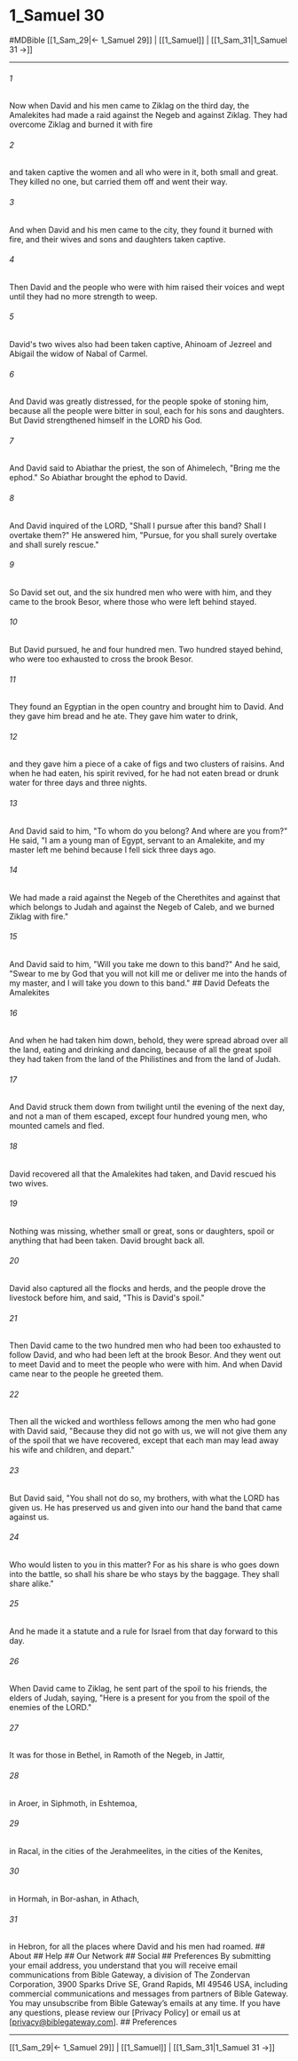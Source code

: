 # 1_Samuel 30
#MDBible
[[1_Sam_29|← 1_Samuel 29]] | [[1_Samuel]] | [[1_Sam_31|1_Samuel 31 →]]

***






###### 1 


Now when David and his men came to Ziklag on the third day, the Amalekites had made a raid against the Negeb and against Ziklag. They had overcome Ziklag and burned it with fire 





###### 2 


and taken captive the women and all who were in it, both small and great. They killed no one, but carried them off and went their way. 





###### 3 


And when David and his men came to the city, they found it burned with fire, and their wives and sons and daughters taken captive. 





###### 4 


Then David and the people who were with him raised their voices and wept until they had no more strength to weep. 





###### 5 


David's two wives also had been taken captive, Ahinoam of Jezreel and Abigail the widow of Nabal of Carmel. 





###### 6 


And David was greatly distressed, for the people spoke of stoning him, because all the people were bitter in soul, each for his sons and daughters. But David strengthened himself in the LORD his God. 





###### 7 


And David said to Abiathar the priest, the son of Ahimelech, "Bring me the ephod." So Abiathar brought the ephod to David. 





###### 8 


And David inquired of the LORD, "Shall I pursue after this band? Shall I overtake them?" He answered him, "Pursue, for you shall surely overtake and shall surely rescue." 





###### 9 


So David set out, and the six hundred men who were with him, and they came to the brook Besor, where those who were left behind stayed. 





###### 10 


But David pursued, he and four hundred men. Two hundred stayed behind, who were too exhausted to cross the brook Besor. 





###### 11 


They found an Egyptian in the open country and brought him to David. And they gave him bread and he ate. They gave him water to drink, 





###### 12 


and they gave him a piece of a cake of figs and two clusters of raisins. And when he had eaten, his spirit revived, for he had not eaten bread or drunk water for three days and three nights. 





###### 13 


And David said to him, "To whom do you belong? And where are you from?" He said, "I am a young man of Egypt, servant to an Amalekite, and my master left me behind because I fell sick three days ago. 





###### 14 


We had made a raid against the Negeb of the Cherethites and against that which belongs to Judah and against the Negeb of Caleb, and we burned Ziklag with fire." 





###### 15 


And David said to him, "Will you take me down to this band?" And he said, "Swear to me by God that you will not kill me or deliver me into the hands of my master, and I will take you down to this band." ## David Defeats the Amalekites 





###### 16 


And when he had taken him down, behold, they were spread abroad over all the land, eating and drinking and dancing, because of all the great spoil they had taken from the land of the Philistines and from the land of Judah. 





###### 17 


And David struck them down from twilight until the evening of the next day, and not a man of them escaped, except four hundred young men, who mounted camels and fled. 





###### 18 


David recovered all that the Amalekites had taken, and David rescued his two wives. 





###### 19 


Nothing was missing, whether small or great, sons or daughters, spoil or anything that had been taken. David brought back all. 





###### 20 


David also captured all the flocks and herds, and the people drove the livestock before him, and said, "This is David's spoil." 





###### 21 


Then David came to the two hundred men who had been too exhausted to follow David, and who had been left at the brook Besor. And they went out to meet David and to meet the people who were with him. And when David came near to the people he greeted them. 





###### 22 


Then all the wicked and worthless fellows among the men who had gone with David said, "Because they did not go with us, we will not give them any of the spoil that we have recovered, except that each man may lead away his wife and children, and depart." 





###### 23 


But David said, "You shall not do so, my brothers, with what the LORD has given us. He has preserved us and given into our hand the band that came against us. 





###### 24 


Who would listen to you in this matter? For as his share is who goes down into the battle, so shall his share be who stays by the baggage. They shall share alike." 





###### 25 


And he made it a statute and a rule for Israel from that day forward to this day. 





###### 26 


When David came to Ziklag, he sent part of the spoil to his friends, the elders of Judah, saying, "Here is a present for you from the spoil of the enemies of the LORD." 





###### 27 


It was for those in Bethel, in Ramoth of the Negeb, in Jattir, 





###### 28 


in Aroer, in Siphmoth, in Eshtemoa, 





###### 29 


in Racal, in the cities of the Jerahmeelites, in the cities of the Kenites, 





###### 30 


in Hormah, in Bor-ashan, in Athach, 





###### 31 


in Hebron, for all the places where David and his men had roamed. ## About ## Help ## Our Network ## Social ## Preferences By submitting your email address, you understand that you will receive email communications from Bible Gateway, a division of The Zondervan Corporation, 3900 Sparks Drive SE, Grand Rapids, MI 49546 USA, including commercial communications and messages from partners of Bible Gateway. You may unsubscribe from Bible Gateway&rsquo;s emails at any time. If you have any questions, please review our [Privacy Policy] or email us at [privacy@biblegateway.com]. ## Preferences

***

[[1_Sam_29|← 1_Samuel 29]] | [[1_Samuel]] | [[1_Sam_31|1_Samuel 31 →]]
